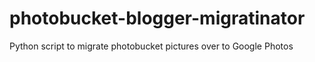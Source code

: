 # photobucket-blogger-migratinator
Python script to migrate photobucket pictures over to Google Photos
